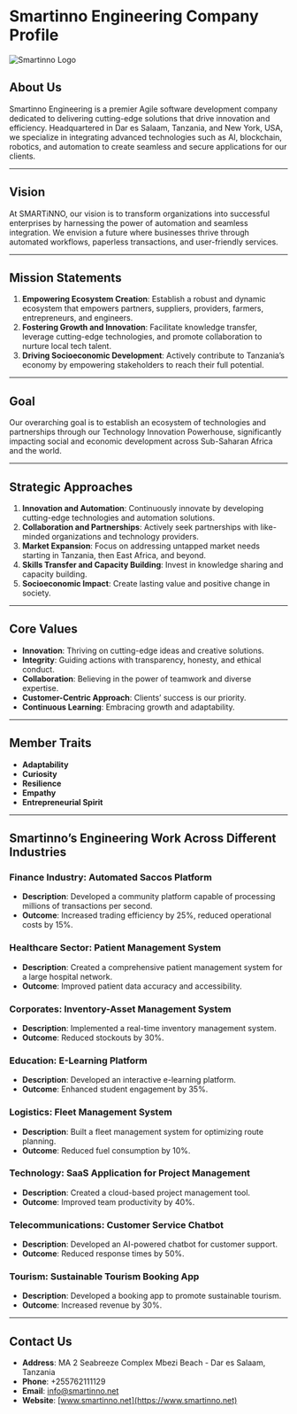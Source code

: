 # Smartinno Engineering Company Profile

![Smartinno Logo](https://www.smartinno.net/logo.png) 


## About Us
Smartinno Engineering is a premier Agile software development company dedicated to delivering cutting-edge solutions that drive innovation and efficiency. Headquartered in Dar es Salaam, Tanzania, and New York, USA, we specialize in integrating advanced technologies such as AI, blockchain, robotics, and automation to create seamless and secure applications for our clients.

---

## Vision
At SMARTiNNO, our vision is to transform organizations into successful enterprises by harnessing the power of automation and seamless integration. We envision a future where businesses thrive through automated workflows, paperless transactions, and user-friendly services.

---

## Mission Statements
1. **Empowering Ecosystem Creation**: Establish a robust and dynamic ecosystem that empowers partners, suppliers, providers, farmers, entrepreneurs, and engineers.
2. **Fostering Growth and Innovation**: Facilitate knowledge transfer, leverage cutting-edge technologies, and promote collaboration to nurture local tech talent.
3. **Driving Socioeconomic Development**: Actively contribute to Tanzania’s economy by empowering stakeholders to reach their full potential.

---

## Goal
Our overarching goal is to establish an ecosystem of technologies and partnerships through our Technology Innovation Powerhouse, significantly impacting social and economic development across Sub-Saharan Africa and the world.

---

## Strategic Approaches
1. **Innovation and Automation**: Continuously innovate by developing cutting-edge technologies and automation solutions.
2. **Collaboration and Partnerships**: Actively seek partnerships with like-minded organizations and technology providers.
3. **Market Expansion**: Focus on addressing untapped market needs starting in Tanzania, then East Africa, and beyond.
4. **Skills Transfer and Capacity Building**: Invest in knowledge sharing and capacity building.
5. **Socioeconomic Impact**: Create lasting value and positive change in society.

---

## Core Values
- **Innovation**: Thriving on cutting-edge ideas and creative solutions.
- **Integrity**: Guiding actions with transparency, honesty, and ethical conduct.
- **Collaboration**: Believing in the power of teamwork and diverse expertise.
- **Customer-Centric Approach**: Clients’ success is our priority.
- **Continuous Learning**: Embracing growth and adaptability.

---

## Member Traits
- **Adaptability**
- **Curiosity**
- **Resilience**
- **Empathy**
- **Entrepreneurial Spirit**

---

## Smartinno’s Engineering Work Across Different Industries

### Finance Industry: Automated Saccos Platform
- **Description**: Developed a community platform capable of processing millions of transactions per second.
- **Outcome**: Increased trading efficiency by 25%, reduced operational costs by 15%.

### Healthcare Sector: Patient Management System
- **Description**: Created a comprehensive patient management system for a large hospital network.
- **Outcome**: Improved patient data accuracy and accessibility.

### Corporates: Inventory-Asset Management System
- **Description**: Implemented a real-time inventory management system.
- **Outcome**: Reduced stockouts by 30%.

### Education: E-Learning Platform
- **Description**: Developed an interactive e-learning platform.
- **Outcome**: Enhanced student engagement by 35%.

### Logistics: Fleet Management System
- **Description**: Built a fleet management system for optimizing route planning.
- **Outcome**: Reduced fuel consumption by 10%.

### Technology: SaaS Application for Project Management
- **Description**: Created a cloud-based project management tool.
- **Outcome**: Improved team productivity by 40%.

### Telecommunications: Customer Service Chatbot
- **Description**: Developed an AI-powered chatbot for customer support.
- **Outcome**: Reduced response times by 50%.

### Tourism: Sustainable Tourism Booking App
- **Description**: Developed a booking app to promote sustainable tourism.
- **Outcome**: Increased revenue by 30%.

---

## Contact Us
- **Address**: MA 2 Seabreeze Complex Mbezi Beach - Dar es Salaam, Tanzania
- **Phone**: +255762111129
- **Email**: [info@smartinno.net](mailto:info@smartinno.net)
- **Website**: [www.smartinno.net](https://www.smartinno.net)

